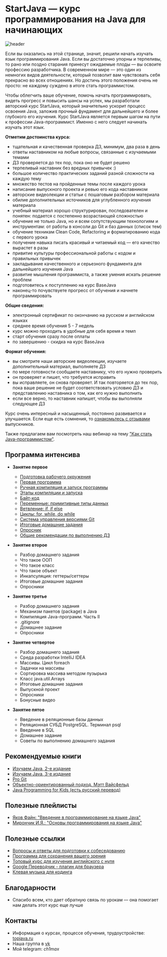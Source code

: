 # StartJava — курс программирования на Java для начинающих

![header](https://user-images.githubusercontent.com/29703461/177752588-4b3a45fc-3abf-4d9f-ada4-fa3cbc25f315.png)

Если вы оказались на этой странице, значит, решили начать изучать язык программирования Java. Если вы достаточно упорны и терпеливы, то рано или поздно старания принесут ожидаемые плоды — вы освоите профессию разработчика. В современном мире — это один из немногих видов деятельности, который позволит вам чувствовать себя прекрасно во всех отношениях. Но достичь этого положения очень не просто: не каждому суждено в итоге стать программистом.

Чтобы облегчить ваше обучение, помочь начать программировать, видеть прогресс и повысить шансы на успех, мы разработали авторский курс StartJava, который значительно ускорит процесс освоения Java, заложив прочный фундамент для дальнейшего и более глубокого его изучения. Курс StartJava является первым шагом на пути к профессии Java-программист. Именно с него следует начинать изучать этот язык.

**Отметим достоинства курса:**
- тщательная и качественная проверка ДЗ, минимум, два раза в день
- ответы наставником на любые вопросы, связанные с изучаемыми темами
- ДЗ проверяется до тех пор, пока оно не будет решено
- терпеливый наставник без вредных привычек :)
- большое количество практических заданий разной сложности на каждую тему
- множество тестов на пройденные темы после каждого урока
- написание выпускного проекта и ревью его кода наставником
- авторские видеолекции и статьи с пошаговым разбором материала
- обилие дополнительных источников для углубленного изучения материала
- учебный материал хорошо структурирован, последователен и понятен: подается с постепенно возрастающей сложностью
- обучение не только Java, но и всем сопутствующим технологиям и инструментам: от работы в консоли до Git и баз данных (список тем)
- обучение техникам Clean Code, Refactoring и форматированию кода с первого урока
- получение навыка писать красивый и читаемый код — его качество вырастет в разы
- привитие культуры профессиональной работы с кодом и правильных привычек
- закладывание качественного и серьезного фундамента для дальнейшего изучения Java
- развитие мышления программиста, а также умения искать решение проблем
- подготовитесь к поступлению на курс BaseJava
- наконец-то почувствуете прогресс от обучения и начнете программировать

**Общие сведения:**
- электронный сертификат по окончанию на русском и английском языках
- среднее время обучения 5 - 7 недель
- курс можно проходить в удобные для себя время и темп
- старт обучения сразу после оплаты
- по завершению - скидка на курс BaseJava

**Формат обучения:**
- вы смотрите наши авторские видеолекции, изучаете дополнительный материал, выполняете ДЗ
- по мере готовности сообщаете наставнику, что его нужно проверить
- он проверяет и пишет, что требуется исправить
- вы исправляете, он снова проверяет. И так повторяется до тех пор, пока ваше решение не будет соответствовать условию ДЗ и представлению наставника о том, как его нужно выполнить
- если все верно, то наставник напишет, чтобы вы выполняли следующее ДЗ

Курс очень интересный и насыщенный, постоянно развивается и улучшается. Если еще есть сомнения, то [ознакомьтесь с отзывами](https://vk.com/topic-18505771_38447031?offset=80) выпускников.

Также предлагаем вам посмотреть наш вебинар на тему ["Как стать Java-программистом"](https://vk.com/wall-18505771_829).

## Программа интенсива
- **Занятие первое**
  - [Подготовка рабочего окружения](https://github.com/JavaOPs/startjava/blob/master/lesson%201.md#-1-подготовка-рабочего-окружения)
  - [Первая программа](https://github.com/JavaOPs/startjava/blob/master/lesson%201.md#-2-первая-программа)
  - [Ручная компиляция и запуск программы](https://github.com/JavaOPs/startjava/blob/master/lesson%201.md#-3-ручная-компиляция-и-запуск-программы)
  - [Этапы компиляции и запуска](https://github.com/JavaOPs/startjava/blob/master/lesson%201.md#4-этапы-компиляции-и-запуска)
  - [Байт-код](https://github.com/JavaOPs/startjava/blob/master/lesson%201.md#-5-байт-код)
  - [Переменные: примитивные типы данных](https://github.com/JavaOPs/startjava/blob/master/lesson%201.md#-6-переменные-примитивные-типы-данных)
  - [Ветвление: if, if else](https://github.com/JavaOPs/startjava/blob/master/lesson%201.md#-7-ветвление-if-if-else)
  - [Циклы: for, while, do while](https://github.com/JavaOPs/startjava/blob/master/lesson%201.md#-8-циклы-for-while-do-while)
  - [Система управления версиями Git](https://github.com/JavaOPs/startjava/blob/master/lesson%201.md#-9-система-управления-версиями-git)  
  - [Итоговые домашние задания](https://github.com/JavaOPs/startjava/blob/master/lesson%201.md#10)
  - [Опросник](https://github.com/JavaOPs/startjava/blob/master/lesson%201.md#11)
  - [Общие рекомендации по выполнению ДЗ](https://github.com/JavaOPs/startjava/blob/master/lesson%201.md#12)
  
- **Занятие второе**
  - Разбор домашнего задания
  - Что такое ООП
  - Что такое класс
  - Что такое объект
  - Инкапсуляция: геттеры/сеттеры
  - Итоговые домашние задания
  - Опросники
  
- **Занятие третье**
  - Разбор домашнего задания
  - Механизм пакетов (package) в Java
  - Компиляция Java-программ. Часть II
  - .gitignore
  - Домашнее задание
  - Опросники
  
- **Занятие четвертое**
  - Разбор домашнего задания
  - Среда разработки IntelliJ IDEA
  - Массивы. Цикл foreach
  - Задачки на массивы
  - Сортировка массива методом пузырька
  - Класс java.util.Arrays
  - Итоговые домашние задания
  - Выпускной проект
  - Опросники
  - Бонусные видео
  
- **Занятие пятое**
   - Введение в реляционные базы данных
   - Реляционная СУБД PostgreSQL. Терминал psql
   - Введение в SQL
   - Домашнее задание
   - Советы по выполнению домашнего задания

## Рекомендуемые книги
 - [Изучаем Java, 2-е издание](https://www.ozon.ru/context/detail/id/7821666/)
 - [Изучаем Java, 3-е издание](https://blogs.oracle.com/javamagazine/post/head-first-java-third-edition)
 - [Pro Git](https://git-scm.com/book/ru/v2)
 - [Объектно-ориентированный подход. Мэтт Вайсфельд](https://ozon.ru/t/j67EpXr)
 - [Java Programming for Kids (есть русский перевод)](http://myflex.org/books/java4kids/java4kids.htm)
 
## Полезные плейлисты
 - [Яков Файн: "Введение в программирование на языке Java"](https://www.youtube.com/playlist?list=PLkKunJj_bZefB1_hhS68092rbF4HFtKjW)
 - [Мирончик И.Я.: "Основы программирования на языке Java"](https://www.youtube.com/playlist?list=PL4535B9D2F8203AC7)
 
## Полезные ссылки
 - [Вопросы и ответы для подготовки к собеседованию](https://github.com/enhorse/java-interview)
 - [Программа для сохранения вашего зрения](https://justgetflux.com/)
 - [Топовый курс для изучения английского с нуля](https://youtube.com/playlist?list=PLD6SPjEPomauFCdDQwuHubP7F2yIVJnwN)
 - [Google Переводчик - плагин для браузера](https://chrome.google.com/webstore/detail/google-translate/aapbdbdomjkkjkaonfhkkikfgjllcleb?hl=ru)
 - [Клевая музыка для кодинга](https://www.youtube.com/channel/UCwVQIkAtyZzQSA-OY1rsGig)
 
## Благодарности
 - Спасибо всем, кто дает обратную связь по урокам — она помогает нам делать этот курс еще лучше
 
 ## Контакты
 - Информация о курсах, процессе обучения, трудоустройстве: [topjava.ru](https://topjava.ru/)
 - Наша группа в [vk](https://vk.com/topjavaru)
 - Мой telegram: *ch1max*
